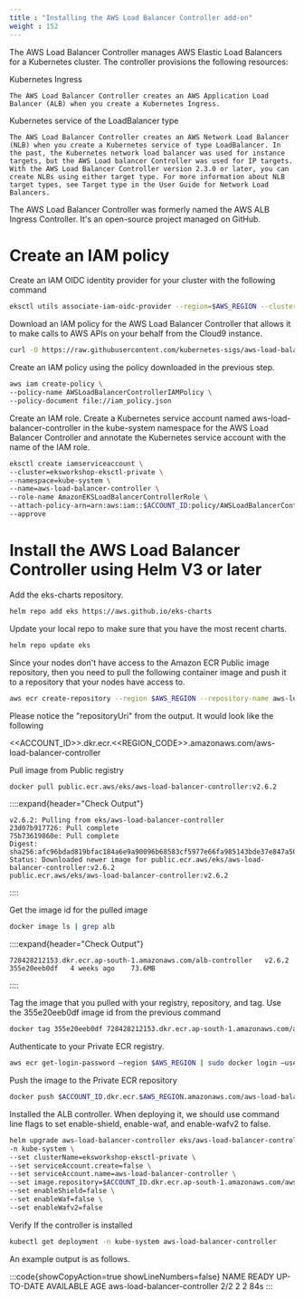 ```yaml
---
title : "Installing the AWS Load Balancer Controller add-on"
weight : 152
---
```



The AWS Load Balancer Controller manages AWS Elastic Load Balancers for a Kubernetes cluster. The controller provisions the following resources:

Kubernetes Ingress

    The AWS Load Balancer Controller creates an AWS Application Load Balancer (ALB) when you create a Kubernetes Ingress.
Kubernetes service of the LoadBalancer type

    The AWS Load Balancer Controller creates an AWS Network Load Balancer (NLB) when you create a Kubernetes service of type LoadBalancer. In the past, the Kubernetes network load balancer was used for instance targets, but the AWS Load balancer Controller was used for IP targets. With the AWS Load Balancer Controller version 2.3.0 or later, you can create NLBs using either target type. For more information about NLB target types, see Target type in the User Guide for Network Load Balancers.

The AWS Load Balancer Controller was formerly named the AWS ALB Ingress Controller. It's an open-source project
managed on GitHub.

# Create an IAM policy

Create an IAM OIDC identity provider for your cluster with the following command


```bash
eksctl utils associate-iam-oidc-provider --region=$AWS_REGION --cluster=eksworkshop-eksctl-private --approve
```


Download an IAM policy for the AWS Load Balancer Controller that allows it to make calls to AWS APIs on your behalf from the Cloud9 instance.


```bash
curl -O https://raw.githubusercontent.com/kubernetes-sigs/aws-load-balancer-controller/v2.5.4/docs/install/iam_policy.json
```


Create an IAM policy using the policy downloaded in the previous step.


```bash
aws iam create-policy \
--policy-name AWSLoadBalancerControllerIAMPolicy \
--policy-document file://iam_policy.json
```


Create an IAM role. Create a Kubernetes service account named aws-load-balancer-controller in the kube-system namespace for the AWS Load Balancer Controller and annotate the Kubernetes service account with the name of the IAM role.


```bash
eksctl create iamserviceaccount \
--cluster=eksworkshop-eksctl-private \
--namespace=kube-system \
--name=aws-load-balancer-controller \
--role-name AmazonEKSLoadBalancerControllerRole \
--attach-policy-arn=arn:aws:iam::$ACCOUNT_ID:policy/AWSLoadBalancerControllerIAMPolicy \
--approve
```


# Install the AWS Load Balancer Controller using Helm V3 or later 

Add the eks-charts repository.


```bash
helm repo add eks https://aws.github.io/eks-charts
```


Update your local repo to make sure that you have the most recent charts.


```bash
helm repo update eks
```


Since your nodes don't have access to the Amazon ECR Public image repository, then you need to pull the following container image and push it to a repository that your nodes have access to.


```bash
aws ecr create-repository --region $AWS_REGION --repository-name aws-load-balancer-controller
```


Please notice the "repositoryUri" from the output. It would look like the following

<<ACCOUNT_ID>>.dkr.ecr.<<REGION_CODE>>.amazonaws.com/aws-load-balancer-controller

Pull image from Public registry


```bash
docker pull public.ecr.aws/eks/aws-load-balancer-controller:v2.6.2
```


::::expand{header="Check Output"}
```
v2.6.2: Pulling from eks/aws-load-balancer-controller
23d07b917726: Pull complete 
75b73619860e: Pull complete 
Digest: sha256:afc96bdad819bfac184a6e9a90096b68583cf5977e66fa985143bde37e847a50
Status: Downloaded newer image for public.ecr.aws/eks/aws-load-balancer-controller:v2.6.2
public.ecr.aws/eks/aws-load-balancer-controller:v2.6.2
```
::::

Get the image id for the pulled image


```bash
docker image ls | grep alb
```


::::expand{header="Check Output"}
```
728428212153.dkr.ecr.ap-south-1.amazonaws.com/alb-controller   v2.6.2    355e20eeb0df   4 weeks ago    73.6MB
```
::::

Tag the image that you pulled with your registry, repository, and tag. Use the 355e20eeb0df image id from the previous command

```bash
docker tag 355e20eeb0df 728428212153.dkr.ecr.ap-south-1.amazonaws.com/aws-load-balancer-controller:v2.6.2
```


Authenticate to your Private ECR registry.


```bash
aws ecr get-login-password —region $AWS_REGION | sudo docker login —username AWS --password-stdin $ACCOUNT_ID.dkr.ecr.ap-south-1.amazonaws.com
```


Push the image to the Private ECR repository


```bash
docker push $ACCOUNT_ID.dkr.ecr.$AWS_REGION.amazonaws.com/aws-load-balancer-controller:v2.6.2
```


Installed the ALB controller. When deploying it, we should use command line flags to set enable-shield, enable-waf, and enable-wafv2 to false.


```bash
helm upgrade aws-load-balancer-controller eks/aws-load-balancer-controller \
-n kube-system \
--set clusterName=eksworkshop-eksctl-private \
--set serviceAccount.create=false \
--set serviceAccount.name=aws-load-balancer-controller \
--set image.repository=$ACCOUNT_ID.dkr.ecr.ap-south-1.amazonaws.com/aws-load-balancer-controller \
--set enableShield=false \
--set enableWaf=false \
--set enableWafv2=false
```


Verify If the controller is installed


```bash
kubectl get deployment -n kube-system aws-load-balancer-controller
```


An example output is as follows.

:::code{showCopyAction=true showLineNumbers=false}
NAME                           READY   UP-TO-DATE   AVAILABLE   AGE
aws-load-balancer-controller   2/2     2            2           84s
:::











